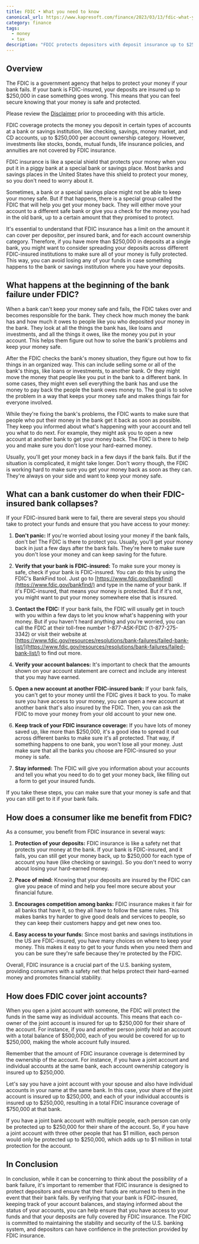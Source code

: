```yaml
---
title: FDIC • What you need to know
canonical_url: https://www.kapresoft.com/finance/2023/03/13/fdic-what-you-need-to-know.html
category: finance
tags:  
  - money
  - tax
description: "FDIC protects depositors with deposit insurance up to $250,000 per depositor, per insured bank. Safeguard your funds in case of a bank failure."
---
```


## Overview

The FDIC is a government agency that helps to protect your money if your bank fails. If your bank is FDIC-insured, your deposits are insured up to $250,000 in case something goes wrong. This means that you can feel secure knowing that your money is safe and protected.<!--excerpt-->

Please review the [Disclaimer](/disclaimer.html) prior to proceeding with this article.

FDIC coverage protects the money you deposit in certain types of accounts at a bank or savings institution, like checking, savings, money market, and CD accounts, up to $250,000 per account ownership category. However, investments like stocks, bonds, mutual funds, life insurance policies, and annuities are not covered by FDIC insurance.

FDIC insurance is like a special shield that protects your money when you put it in a piggy bank at a special bank or savings place. Most banks and savings places in the United States have this shield to protect your money, so you don't need to worry about it.

Sometimes, a bank or a special savings place might not be able to keep your money safe. But if that happens, there is a special group called the FDIC that will help you get your money back. They will either move your account to a different safe bank or give you a check for the money you had in the old bank, up to a certain amount that they promised to protect.

It's essential to understand that FDIC insurance has a limit on the amount it can cover per depositor, per insured bank, and for each account ownership category. Therefore, if you have more than $250,000 in deposits at a single bank, you might want to consider spreading your deposits across different FDIC-insured institutions to make sure all of your money is fully protected. This way, you can avoid losing any of your funds in case something happens to the bank or savings institution where you have your deposits.

## What happens at the beginning of the bank failure under FDIC?

When a bank can't keep your money safe and fails, the FDIC takes over and becomes responsible for the bank. They check how much money the bank has and how much it owes to people like you who deposited your money in the bank. They look at all the things the bank has, like loans and investments, and all the things it owes, like the money you put in your account. This helps them figure out how to solve the bank's problems and keep your money safe.

After the FDIC checks the bank's money situation, they figure out how to fix things in an organized way. This can include selling some or all of the bank's things, like loans or investments, to another bank. Or they might move the money that people like you put in the bank to a different bank. In some cases, they might even sell everything the bank has and use the money to pay back the people the bank owes money to. The goal is to solve the problem in a way that keeps your money safe and makes things fair for everyone involved.

While they're fixing the bank's problems, the FDIC wants to make sure that people who put their money in the bank get it back as soon as possible. They keep you informed about what's happening with your account and tell you what to do next. For example, they might ask you to open a new account at another bank to get your money back. The FDIC is there to help you and make sure you don't lose your hard-earned money.

Usually, you'll get your money back in a few days if the bank fails. But if the situation is complicated, it might take longer. Don't worry though, the FDIC is working hard to make sure you get your money back as soon as they can. They're always on your side and want to keep your money safe.

## What can a bank customer do when their FDIC-insured bank collapses?

If your FDIC-insured bank were to fail, there are several steps you should take to protect your funds and ensure that you have access to your money:

1. **Don't panic:** If you're worried about losing your money if the bank fails, don't be! The FDIC is there to protect you. Usually, you'll get your money back in just a few days after the bank fails. They're here to make sure you don't lose your money and can keep saving for the future.

2. **Verify that your bank is FDIC-insured:** To make sure your money is safe, check if your bank is FDIC-insured. You can do this by using the FDIC's BankFind tool. Just go to [https://www.fdic.gov/bankfind](https://www.fdic.gov/bankfind/) and type in the name of your bank. If it's FDIC-insured, that means your money is protected. But if it's not, you might want to put your money somewhere else that is insured.

3. **Contact the FDIC:** If your bank fails, the FDIC will usually get in touch with you within a few days to let you know what's happening with your money. But if you haven't heard anything and you're worried, you can call the FDIC at their toll-free number 1-877-ASK-FDIC (1-877-275-3342) or visit their website at [https://www.fdic.gov/resources/resolutions/bank-failures/failed-bank-list/](https://www.fdic.gov/resources/resolutions/bank-failures/failed-bank-list/) to find out more.

4. **Verify your account balances:** It's important to check that the amounts shown on your account statement are correct and include any interest that you may have earned.

5. **Open a new account at another FDIC-insured bank:** If your bank fails, you can't get to your money until the FDIC gives it back to you. To make sure you have access to your money, you can open a new account at another bank that's also insured by the FDIC. Then, you can ask the FDIC to move your money from your old account to your new one.

6. **Keep track of your FDIC insurance coverage:** If you have lots of money saved up, like more than $250,000, it's a good idea to spread it out across different banks to make sure it's all protected. That way, if something happens to one bank, you won't lose all your money. Just make sure that all the banks you choose are FDIC-insured so your money is safe.

7. **Stay informed:** The FDIC will give you information about your accounts and tell you what you need to do to get your money back, like filling out a form to get your insured funds.

If you take these steps, you can make sure that your money is safe and that you can still get to it if your bank fails.

## How does a consumer like me benefit from FDIC?

As a consumer, you benefit from FDIC insurance in several ways:


1. **Protection of your deposits:** FDIC insurance is like a safety net that protects your money at the bank. If your bank is FDIC-insured, and it fails, you can still get your money back, up to $250,000 for each type of account you have (like checking or savings). So you don't need to worry about losing your hard-earned money.

2. **Peace of mind:** Knowing that your deposits are insured by the FDIC can give you peace of mind and help you feel more secure about your financial future.

3. **Encourages competition among banks:** FDIC insurance makes it fair for all banks that have it, so they all have to follow the same rules. This makes banks try harder to give good deals and services to people, so they can keep their customers happy and get new ones too.

4. **Easy access to your funds:** Since most banks and savings institutions in the US are FDIC-insured, you have many choices on where to keep your money. This makes it easy to get to your funds when you need them and you can be sure they're safe because they're protected by the FDIC.

Overall, FDIC insurance is a crucial part of the U.S. banking system, providing consumers with a safety net that helps protect their hard-earned money and promotes financial stability.

## How does FDIC cover joint accounts?

When you open a joint account with someone, the FDIC will protect the funds in the same way as individual accounts. This means that each co-owner of the joint account is insured for up to $250,000 for their share of the account. For instance, if you and another person jointly hold an account with a total balance of $500,000, each of you would be covered for up to $250,000, making the whole account fully insured.

Remember that the amount of FDIC insurance coverage is determined by the ownership of the account. For instance, if you have a joint account and individual accounts at the same bank, each account ownership category is insured up to $250,000.


Let's say you have a joint account with your spouse and also have individual accounts in your name at the same bank. In this case, your share of the joint account is insured up to $250,000, and each of your individual accounts is insured up to $250,000, resulting in a total FDIC insurance coverage of $750,000 at that bank.

If you have a joint bank account with multiple people, each person can only be protected up to $250,000 for their share of the account. So, if you have a joint account with three other people that has $1 million, each person would only be protected up to $250,000, which adds up to $1 million in total protection for the account.

## In Conclusion

In conclusion, while it can be concerning to think about the possibility of a bank failure, it's important to remember that FDIC insurance is designed to protect depositors and ensure that their funds are returned to them in the event that their bank fails. By verifying that your bank is FDIC-insured, keeping track of your account balances, and staying informed about the status of your accounts, you can help ensure that you have access to your funds and that your deposits are fully covered by FDIC insurance. The FDIC is committed to maintaining the stability and security of the U.S. banking system, and depositors can have confidence in the protection provided by FDIC insurance.
